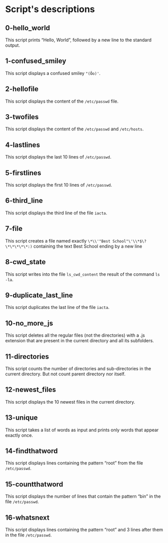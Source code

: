 # Script's descriptions

## 0-hello_world
This script prints “Hello, World”, followed by a new line to the standard output.

## 1-confused_smiley
This script displays a confused smiley `"(Ôo)'`.

## 2-hellofile
This script displays the content of the `/etc/passwd` file.

## 3-twofiles
This script displays the content of the `/etc/passwd` and `/etc/hosts`.

## 4-lastlines
This script displays the last 10 lines of `/etc/passwd`.

## 5-firstlines
This script displays the first 10 lines of `/etc/passwd`.

## 6-third_line
This script displays the third line of the file `iacta`.

## 7-file
This script creates a file named exactly `\*\\'"Best School"\'\\*$\?\*\*\*\*\*:)` containing the text Best School ending by a new line

## 8-cwd_state
This script writes into the file `ls_cwd_content` the result of the command `ls -la`.

## 9-duplicate_last_line
This script duplicates the last line of the file `iacta`.

## 10-no_more_js
This script deletes all the regular files (not the directories) with a .js extension that are present in the current directory and all its subfolders.

## 11-directories
This script counts the number of directories and sub-directories in the current directory. But not count parent directory nor itself.

## 12-newest_files
This script displays the 10 newest files in the current directory.

## 13-unique
This script takes a list of words as input and prints only words that appear exactly once.

## 14-findthatword
This script displays lines containing the pattern “root” from the file `/etc/passwd`.

## 15-countthatword
This script displays the number of lines that contain the pattern “bin” in the file `/etc/passwd`.

## 16-whatsnext
This script displays lines containing the pattern “root” and 3 lines after them in the file `/etc/passwd`.

